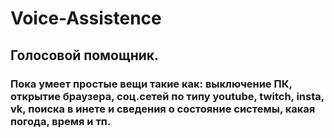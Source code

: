 # Voice-Assistence
## Голосовой помощник.
### Пока умеет простые вещи такие как: выключение ПК, открытие браузера, соц.сетей по типу youtube, twitch, insta, vk, поиска в инете и сведения о состояние системы, какая погода, время и тп.
